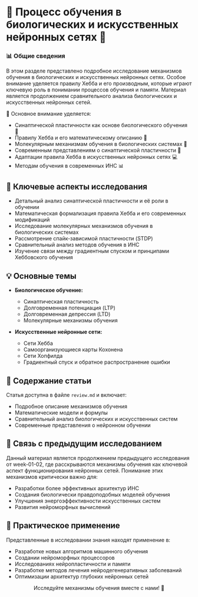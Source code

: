 # 🧠 Процесс обучения в биологических и искусственных нейронных сетях 🤖

### 📊 Общие сведения

В этом разделе представлено подробное исследование механизмов обучения в биологических и искусственных нейронных сетях. Особое внимание уделяется правилу Хебба и его производным, которые играют ключевую роль в понимании процессов обучения и памяти. Материал является продолжением сравнительного анализа биологических и искусственных нейронных сетей.

🔗 Основное внимание уделяется:
- Синаптической пластичности как основе биологического обучения 🧬
- Правилу Хебба и его математическому описанию 📐
- Молекулярным механизмам обучения в биологических системах 🔬
- Современным представлениям о синаптической пластичности 🔄
- Адаптации правила Хебба в искусственных нейронных сетях 💻
- Методам обучения в современных ИНС 📊

## 📌 Ключевые аспекты исследования

- Детальный анализ синаптической пластичности и её роли в обучении
- Математическая формализация правила Хебба и его современных модификаций
- Исследование молекулярных механизмов обучения в биологических системах
- Рассмотрение спайк-зависимой пластичности (STDP)
- Сравнительный анализ методов обучения в ИНС
- Изучение связи между градиентным спуском и принципами Хеббовского обучения

## 💡 Основные темы

- **Биологическое обучение:**
  - Синаптическая пластичность
  - Долговременная потенциация (LTP)
  - Долговременная депрессия (LTD)
  - Молекулярные механизмы обучения

- **Искусственные нейронные сети:**
  - Сети Хебба
  - Самоорганизующиеся карты Кохонена
  - Сети Хопфилда
  - Градиентный спуск и обратное распространение ошибки

## 🔗 Содержание статьи

Статья доступна в файле `review.md` и включает:
- Подробное описание механизмов обучения
- Математические модели и формулы
- Сравнительный анализ биологических и искусственных систем
- Современные представления о нейронном обучении

## 🔄 Связь с предыдущим исследованием

Данный материал является продолжением  предыдущего исследования от week-01-02, где расскрываются механизмы обучения как ключевой аспект функционирования нейронных сетей. Понимание этих механизмов критически важно для:
- Разработки более эффективных архитектур ИНС
- Создания биологически правдоподобных моделей обучения
- Улучшения энергоэффективности искусственных систем
- Развития нейроморфных вычислений

## 🎯 Практическое применение

Представленные в исследовании знания находят применение в:
- Разработке новых алгоритмов машинного обучения
- Создании нейроморфных процессоров
- Исследованиях нейропластичности и памяти
- Разработке методов лечения нейродегенеративных заболеваний
- Оптимизации архитектур глубоких нейронных сетей

<p align="center">Исследуйте механизмы обучения вместе с нами! 🚀</p>